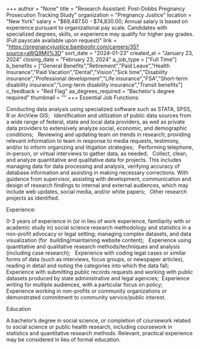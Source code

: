 +++
author = "None"
title = "Research Assistant: Post-Dobbs Pregnancy Prosecution Tracking Study"
organization = "Pregnancy Justice"
location = "New York"
salary = "$69,487.50 - $74,830.00;  Annual salary is based on experience pursuant to organizational pay scale. Candidates with specialized degrees, skills, or experience may qualify for higher pay grades. (Full payscale available upon request)"
link = "https://pregnancyjustice.bamboohr.com/careers/35?source=aWQ9MjI%3D"
sort_date = "2024-01-23"
created_at = "January 23, 2024"
closing_date = "February 23, 2024"
a_job_type = ["Full Time"]
b_benefits = ["General Benefits","Retirement","Paid Leave","Health Insurance","Paid Vacation","Dental","Vision","Sick time","Disability insurance","Professional development","Life insurance","FSA","Short-term disability insurance","Long-term disability insurance","Transit benefits"]
c_feedback = "Red Flag"
aa_degrees_required = "Bachelor's degree required"
thumbnail = ""
+++
Essential Job Functions:

Conducting data analysis using specialized software such as STATA, SPSS, R or ArcView GIS;  
Identification and utilization of public data sources from a wide range of federal, state and local data providers, as well as private data providers to extensively analyze social, economic, and demographic conditions;  
Reviewing and updating team on trends in research; providing relevant information to team in response to media requests, testimony, and/or to inform organizing and litigation strategies;  
Performing telephone, in-person, or virtual interviews to gather data, as needed;  
Collect, clean, and analyze quantitative and qualitative data for projects. This includes managing data for data processing and analysis, verifying accuracy of database information and assisting in making necessary corrections.
With guidance from supervisor, assisting with development, communication and design of research findings to internal and external audiences, which may include web updates, social media, and/or white papers;  
Other research projects as identified.  

Experience:

0-3 years of experience in (or in lieu of work experience, familiarity with or academic study in) social science research methodology and statistics in a non-profit advocacy or legal setting; managing complex datasets, and data visualization (for  building/maintaining website content);  
Experience using quantitative and qualitative research methods/techniques and analysis (including case research);  
Experience with coding legal cases or similar forms of data (such as interviews, focus groups, or newspaper articles), reading in detail and noting the categories into which the data fall;  
Experience with submitting public records requests and working with public datasets produced by state administrative and legal agencies; 
Experience writing for multiple audiences, with a particular focus on policy;  
Experience working in non-profits or community organizations or demonstrated commitment to community service/public interest. 


Education

A bachelor’s degree in social science, or completion of coursework related to social science or public health research, including coursework in statistics and quantitative research methods. Relevant, practical experience may be considered in lieu of formal education.